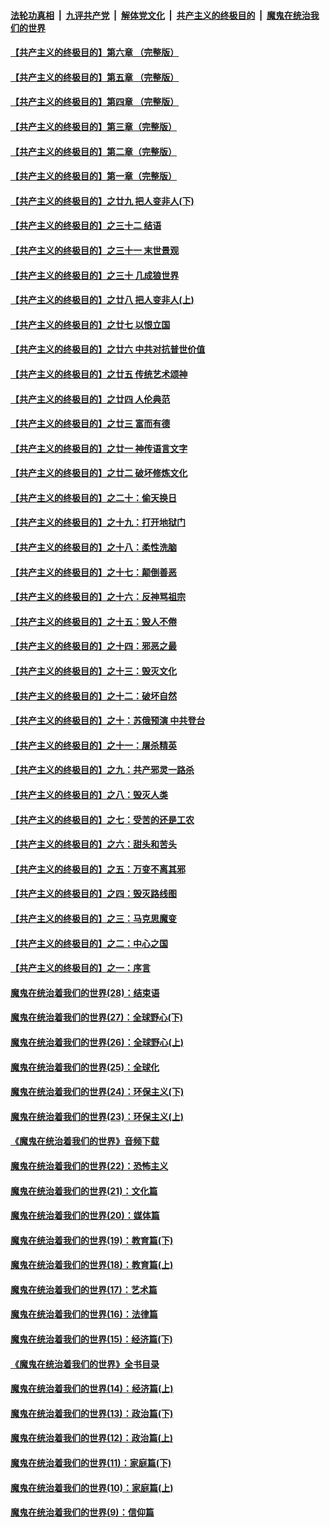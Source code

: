 ####  [法轮功真相](../../../../basic/blob/master/README.md?t=09150700) &nbsp;|&nbsp; [九评共产党](../../../../9ping.md/blob/master/README.md?t=09150700) &nbsp;|&nbsp; [解体党文化](../../../../jtdwh.md/blob/master/README.md?t=09150700)  &nbsp;|&nbsp; [共产主义的终极目的](../../../../gczydzjmd.md/blob/master/README.md?t=09150700) &nbsp;|&nbsp; [魔鬼在统治我们的世界](../../../../mgztzwmdsj.md/blob/master/README.md?t=09150700) 

#### [【共产主义的终极目的】第六章 （完整版）](../pages/nsc422/n11428913.md?t=09150700) 

#### [【共产主义的终极目的】第五章 （完整版）](../pages/nsc422/n11428912.md?t=09150700) 

#### [【共产主义的终极目的】第四章 （完整版）](../pages/nsc422/n11428907.md?t=09150700) 

#### [【共产主义的终极目的】第三章（完整版）](../pages/nsc422/n11428848.md?t=09150700) 

#### [【共产主义的终极目的】第二章（完整版）](../pages/nsc422/n11428831.md?t=09150700) 

#### [【共产主义的终极目的】第一章（完整版）](../pages/nsc422/n11417651.md?t=09150700) 

#### [【共产主义的终极目的】之廿九 把人变非人(下)](../pages/nsc422/n11344140.md?t=09150700) 

#### [【共产主义的终极目的】之三十二 结语](../pages/nsc422/n11360535.md?t=09150700) 

#### [【共产主义的终极目的】之三十一 末世景观](../pages/nsc422/n11351129.md?t=09150700) 

#### [【共产主义的终极目的】之三十 几成狼世界](../pages/nsc422/n11348280.md?t=09150700) 

#### [【共产主义的终极目的】之廿八 把人变非人(上)](../pages/nsc422/n11340492.md?t=09150700) 

#### [【共产主义的终极目的】之廿七 以恨立国](../pages/nsc422/n11336944.md?t=09150700) 

#### [【共产主义的终极目的】之廿六 中共对抗普世价值](../pages/nsc422/n11324785.md?t=09150700) 

#### [【共产主义的终极目的】之廿五 传统艺术颂神](../pages/nsc422/n11296396.md?t=09150700) 

#### [【共产主义的终极目的】之廿四 人伦典范](../pages/nsc422/n11296397.md?t=09150700) 

#### [【共产主义的终极目的】之廿三 富而有德](../pages/nsc422/n11283598.md?t=09150700) 

#### [【共产主义的终极目的】之廿一 神传语言文字](../pages/nsc422/n11263265.md?t=09150700) 

#### [【共产主义的终极目的】之廿二 破坏修炼文化](../pages/nsc422/n11245728.md?t=09150700) 

#### [【共产主义的终极目的】之二十：偷天换日](../pages/nsc422/n11238846.md?t=09150700) 

#### [【共产主义的终极目的】之十九：打开地狱门](../pages/nsc422/n11206376.md?t=09150700) 

#### [【共产主义的终极目的】之十八：柔性洗脑](../pages/nsc422/n11199994.md?t=09150700) 

#### [【共产主义的终极目的】之十七：颠倒善恶](../pages/nsc422/n11179782.md?t=09150700) 

#### [【共产主义的终极目的】之十六：反神骂祖宗](../pages/nsc422/n11166798.md?t=09150700) 

#### [【共产主义的终极目的】之十五：毁人不倦](../pages/nsc422/n11166792.md?t=09150700) 

#### [【共产主义的终极目的】之十四：邪恶之最](../pages/nsc422/n11150249.md?t=09150700) 

#### [【共产主义的终极目的】之十三：毁灭文化](../pages/nsc422/n11135227.md?t=09150700) 

#### [【共产主义的终极目的】之十二：破坏自然](../pages/nsc422/n11135214.md?t=09150700) 

#### [【共产主义的终极目的】之十：苏俄预演 中共登台](../pages/nsc422/n11118424.md?t=09150700) 

#### [【共产主义的终极目的】之十一：屠杀精英](../pages/nsc422/n11118442.md?t=09150700) 

#### [【共产主义的终极目的】之九：共产邪灵一路杀](../pages/nsc422/n11114139.md?t=09150700) 

#### [【共产主义的终极目的】之八：毁灭人类](../pages/nsc422/n11108503.md?t=09150700) 

#### [【共产主义的终极目的】之七：受苦的还是工农](../pages/nsc422/n11101809.md?t=09150700) 

#### [【共产主义的终极目的】之六：甜头和苦头](../pages/nsc422/n11096971.md?t=09150700) 

#### [【共产主义的终极目的】之五：万变不离其邪](../pages/nsc422/n11091285.md?t=09150700) 

#### [【共产主义的终极目的】之四：毁灭路线图](../pages/nsc422/n11086284.md?t=09150700) 

#### [【共产主义的终极目的】之三：马克思魔变](../pages/nsc422/n11061941.md?t=09150700) 

#### [【共产主义的终极目的】之二：中心之国](../pages/nsc422/n11047728.md?t=09150700) 

#### [【共产主义的终极目的】之一：序言](../pages/nsc422/n11086077.md?t=09150700) 

#### [魔鬼在统治着我们的世界(28)：结束语](../pages/nsc422/n10936246.md?t=09150700) 

#### [魔鬼在统治着我们的世界(27)：全球野心(下)](../pages/nsc422/n10928319.md?t=09150700) 

#### [魔鬼在统治着我们的世界(26)：全球野心(上)](../pages/nsc422/n10900318.md?t=09150700) 

#### [魔鬼在统治着我们的世界(25)：全球化](../pages/nsc422/n10788205.md?t=09150700) 

#### [魔鬼在统治着我们的世界(24)：环保主义(下)](../pages/nsc422/n10695307.md?t=09150700) 

#### [魔鬼在统治着我们的世界(23)：环保主义(上)](../pages/nsc422/n10688613.md?t=09150700) 

#### [《魔鬼在统治着我们的世界》音频下载](../pages/nsc422/n10635553.md?t=09150700) 

#### [魔鬼在统治着我们的世界(22)：恐怖主义](../pages/nsc422/n10614727.md?t=09150700) 

#### [魔鬼在统治着我们的世界(21)：文化篇](../pages/nsc422/n10597706.md?t=09150700) 

#### [魔鬼在统治着我们的世界(20)：媒体篇](../pages/nsc422/n10586579.md?t=09150700) 

#### [魔鬼在统治着我们的世界(19)：教育篇(下)](../pages/nsc422/n10564808.md?t=09150700) 

#### [魔鬼在统治着我们的世界(18)：教育篇(上)](../pages/nsc422/n10526970.md?t=09150700) 

#### [魔鬼在统治着我们的世界(17)：艺术篇](../pages/nsc422/n10499093.md?t=09150700) 

#### [魔鬼在统治着我们的世界(16)：法律篇](../pages/nsc422/n10485969.md?t=09150700) 

#### [魔鬼在统治着我们的世界(15)：经济篇(下)](../pages/nsc422/n10469975.md?t=09150700) 

#### [《魔鬼在统治着我们的世界》全书目录](../pages/nsc422/n10464261.md?t=09150700) 

#### [魔鬼在统治着我们的世界(14)：经济篇(上)](../pages/nsc422/n10457370.md?t=09150700) 

#### [魔鬼在统治着我们的世界(13)：政治篇(下)](../pages/nsc422/n10448270.md?t=09150700) 

#### [魔鬼在统治着我们的世界(12)：政治篇(上)](../pages/nsc422/n10444576.md?t=09150700) 

#### [魔鬼在统治着我们的世界(11)：家庭篇(下)](../pages/nsc422/n10440961.md?t=09150700) 

#### [魔鬼在统治着我们的世界(10)：家庭篇(上)](../pages/nsc422/n10435448.md?t=09150700) 

#### [魔鬼在统治着我们的世界(9)：信仰篇](../pages/nsc422/n10432159.md?t=09150700) 

